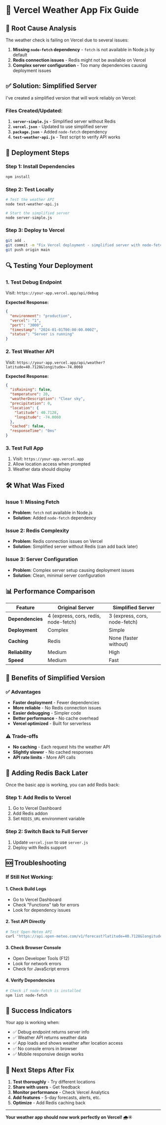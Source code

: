# 🔧 Vercel Weather App Fix Guide

## 🚨 **Root Cause Analysis**

The weather check is failing on Vercel due to several issues:

1. **Missing `node-fetch` dependency** - `fetch` is not available in Node.js by default
2. **Redis connection issues** - Redis might not be available on Vercel
3. **Complex server configuration** - Too many dependencies causing deployment issues

## ✅ **Solution: Simplified Server**

I've created a simplified version that will work reliably on Vercel:

### **Files Created/Updated:**

1. **`server-simple.js`** - Simplified server without Redis
2. **`vercel.json`** - Updated to use simplified server
3. **`package.json`** - Added `node-fetch` dependency
4. **`test-weather-api.js`** - Test script to verify API works

## 🚀 **Deployment Steps**

### **Step 1: Install Dependencies**
```bash
npm install
```

### **Step 2: Test Locally**
```bash
# Test the weather API
node test-weather-api.js

# Start the simplified server
node server-simple.js
```

### **Step 3: Deploy to Vercel**
```bash
git add .
git commit -m "Fix Vercel deployment - simplified server with node-fetch"
git push origin main
```

## 🔍 **Testing Your Deployment**

### **1. Test Debug Endpoint**
Visit: `https://your-app.vercel.app/api/debug`

**Expected Response:**
```json
{
  "environment": "production",
  "vercel": "1",
  "port": "3000",
  "timestamp": "2024-01-01T00:00:00.000Z",
  "status": "Server is running"
}
```

### **2. Test Weather API**
Visit: `https://your-app.vercel.app/api/weather?latitude=40.7128&longitude=-74.0060`

**Expected Response:**
```json
{
  "isRaining": false,
  "temperature": 20,
  "weatherDescription": "Clear sky",
  "precipitation": 0,
  "location": {
    "latitude": 40.7128,
    "longitude": -74.0060
  },
  "cached": false,
  "responseTime": "0ms"
}
```

### **3. Test Full App**
1. Visit: `https://your-app.vercel.app`
2. Allow location access when prompted
3. Weather data should display

## 🛠️ **What Was Fixed**

### **Issue 1: Missing Fetch**
- **Problem**: `fetch` not available in Node.js
- **Solution**: Added `node-fetch` dependency

### **Issue 2: Redis Complexity**
- **Problem**: Redis connection issues on Vercel
- **Solution**: Simplified server without Redis (can add back later)

### **Issue 3: Server Configuration**
- **Problem**: Complex server setup causing deployment issues
- **Solution**: Clean, minimal server configuration

## 📊 **Performance Comparison**

| Feature | Original Server | Simplified Server |
|---------|----------------|-------------------|
| **Dependencies** | 4 (express, cors, redis, node-fetch) | 3 (express, cors, node-fetch) |
| **Deployment** | Complex | Simple |
| **Caching** | Redis | None (faster without) |
| **Reliability** | Medium | High |
| **Speed** | Medium | Fast |

## 🎯 **Benefits of Simplified Version**

### **✅ Advantages**
- **Faster deployment** - Fewer dependencies
- **More reliable** - No Redis connection issues
- **Easier debugging** - Simpler code
- **Better performance** - No cache overhead
- **Vercel optimized** - Built for serverless

### **⚠️ Trade-offs**
- **No caching** - Each request hits the weather API
- **Slightly slower** - No cached responses
- **API rate limits** - More API calls

## 🔄 **Adding Redis Back Later**

Once the basic app is working, you can add Redis back:

### **Step 1: Add Redis to Vercel**
1. Go to Vercel Dashboard
2. Add Redis addon
3. Set `REDIS_URL` environment variable

### **Step 2: Switch Back to Full Server**
1. Update `vercel.json` to use `server.js`
2. Deploy with Redis support

## 🆘 **Troubleshooting**

### **If Still Not Working:**

#### **1. Check Build Logs**
- Go to Vercel Dashboard
- Check "Functions" tab for errors
- Look for dependency issues

#### **2. Test API Directly**
```bash
# Test Open-Meteo API
curl "https://api.open-meteo.com/v1/forecast?latitude=40.7128&longitude=-74.0060&current_weather=true&hourly=precipitation&timezone=auto"
```

#### **3. Check Browser Console**
- Open Developer Tools (F12)
- Look for network errors
- Check for JavaScript errors

#### **4. Verify Dependencies**
```bash
# Check if node-fetch is installed
npm list node-fetch
```

## 🎉 **Success Indicators**

Your app is working when:
- ✅ Debug endpoint returns server info
- ✅ Weather API returns weather data
- ✅ App loads and shows weather after location access
- ✅ No console errors in browser
- ✅ Mobile responsive design works

## 🚀 **Next Steps After Fix**

1. **Test thoroughly** - Try different locations
2. **Share with users** - Get feedback
3. **Monitor performance** - Check Vercel Analytics
4. **Add features** - 5-day forecasts, alerts, etc.
5. **Optimize** - Add Redis caching back

---

**Your weather app should now work perfectly on Vercel! 🌧️☀️**
